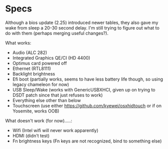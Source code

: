 Specs
==========

Although a bios update (2.25) introduced newer tables, they also gave my wake from sleep a 20-30 second delay. I'm still trying to figure out what to do with them (perhaps merging useful changes?). 


What works:
+ Audio (ALC 282)
+ Integrated Graphics QE/CI (HD 4400)
+ Optimus card powered off
+ Ethernet (RTL8111)
+ Backlight brightness
+ Efi boot (partially works, seems to have less battery life though, so using legacy chameleon for now)
+ USB Sleep/Wake (works with GenericUSBXHCI, given up on trying to DSDT patch since that just refuses to work)
+ Everything else other than below
+ Touchscreen (use either https://github.com/kyewei/osxhidtouch or if on Yosemite, works OOB)

What doesn't work (for now).....: 
+ Wifi (Intel wifi will never work apparently)
+ HDMI (didn't test)
+ Fn brightness keys (Fn keys are not recognized, bind to something else)
